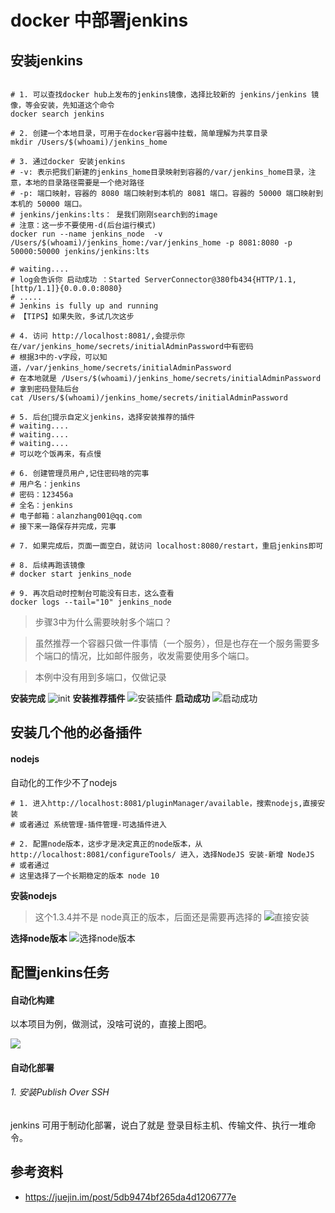 # docker 中部署jenkins

## 安装jenkins

```shell

# 1. 可以查找docker hub上发布的jenkins镜像，选择比较新的 jenkins/jenkins 镜像，等会安装，先知道这个命令
docker search jenkins

# 2. 创建一个本地目录，可用于在docker容器中挂载，简单理解为共享目录
mkdir /Users/$(whoami)/jenkins_home

# 3. 通过docker 安装jenkins
# -v: 表示把我们新建的jenkins_home目录映射到容器的/var/jenkins_home目录，注意，本地的目录路径需要是一个绝对路径
# -p: 端口映射，容器的 8080 端口映射到本机的 8081 端口。容器的 50000 端口映射到本机的 50000 端口。
# jenkins/jenkins:lts： 是我们刚刚search到的image
# 注意：这一步不要使用-d(后台运行模式)
docker run --name jenkins_node  -v /Users/$(whoami)/jenkins_home:/var/jenkins_home -p 8081:8080 -p 50000:50000 jenkins/jenkins:lts

# waiting....
# log会告诉你 启动成功 ：Started ServerConnector@380fb434{HTTP/1.1,[http/1.1]}{0.0.0.0:8080}
# .....
# Jenkins is fully up and running
# 【TIPS】如果失败，多试几次这步

# 4. 访问 http://localhost:8081/,会提示你在/var/jenkins_home/secrets/initialAdminPassword中有密码
# 根据3中的-v字段，可以知道，/var/jenkins_home/secrets/initialAdminPassword
# 在本地就是 /Users/$(whoami)/jenkins_home/secrets/initialAdminPassword
# 拿到密码登陆后台
cat /Users/$(whoami)/jenkins_home/secrets/initialAdminPassword

# 5. 后台提示自定义jenkins，选择安装推荐的插件
# waiting....
# waiting....
# waiting....
# 可以吃个饭再来，有点慢

# 6. 创建管理员用户,记住密码啥的完事
# 用户名：jenkins
# 密码：123456a
# 全名：jenkins
# 电子邮箱：alanzhang001@qq.com
# 接下来一路保存并完成，完事

# 7. 如果完成后，页面一面空白，就访问 localhost:8080/restart，重启jenkins即可

# 8. 后续再跑该镜像
# docker start jenkins_node

# 9. 再次启动时控制台可能没有日志，这么查看
docker logs --tail="10" jenkins_node
```

> 步骤3中为什么需要映射多个端口？

> 虽然推荐一个容器只做一件事情（一个服务），但是也存在一个服务需要多个端口的情况，比如邮件服务，收发需要使用多个端口。

> 本例中没有用到多端口，仅做记录

**安装完成**
![init](./asserts/0.png)
**安装推荐插件**
![安装插件](./asserts/1.png)
**启动成功**
![启动成功](./asserts/2.png)

## 安装几个他的必备插件

#### nodejs

自动化的工作少不了nodejs

```shell
# 1. 进入http://localhost:8081/pluginManager/available，搜索nodejs,直接安装
# 或者通过 系统管理-插件管理-可选插件进入

# 2. 配置node版本，这步才是决定真正的node版本，从 http://localhost:8081/configureTools/ 进入，选择NodeJS 安装-新增 NodeJS
# 或者通过
# 这里选择了一个长期稳定的版本 node 10

```

**安装nodejs**
> 这个1.3.4并不是 node真正的版本，后面还是需要再选择的
![直接安装](./asserts/3.png)

**选择node版本**
![选择node版本](./asserts/4.png)

## 配置jenkins任务

#### 自动化构建

以本项目为例，做测试，没啥可说的，直接上图吧。

![](./asserts/jenkins-line2.png)

#### 自动化部署

###### 1. 安装Publish Over SSH
jenkins 可用于制动化部署，说白了就是 登录目标主机、传输文件、执行一堆命令。


## 参考资料
- https://juejin.im/post/5db9474bf265da4d1206777e

